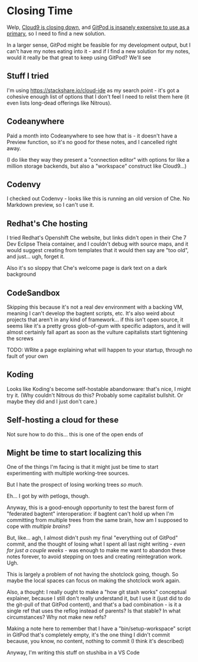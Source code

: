 # Closing Time

Welp, [Cloud9 is closing down](f2298a17-fc5c-4f52-a506-88f0303718d1.md), and [GitPod is insanely expensive to use as a primary](5018398f-fa13-45a5-98ac-d640fe4d5a41.md), so I need to find a new solution.

In a larger sense, GitPod might be feasible for my development output, but I can't have my notes eating into it - and if I find a new solution for my notes, would it really be that great to keep using GitPod? We'll see

## Stuff I tried

I'm using https://stackshare.io/cloud-ide as my search point - it's got a cohesive enough list of options that I don't feel I need to relist them here (it even lists long-dead offerings like Nitrous).

## Codeanywhere

Paid a month into Codeanywhere to see how that is - it doesn't have a Preview function, so it's no good for these notes, and I cancelled right away.

(I do like they way they present a "connection editor" with options for like a million storage backends, but also a "workspace" construct like Cloud9...)

## Codenvy

I checked out Codenvy - looks like this is running an old version of Che. No Markdown preview, so I can't use it.

## Redhat's Che hosting

I tried Redhat's Openshift Che website, but links didn't open in their Che 7 Dev Eclipse Theia container, and I couldn't debug with source maps, and it would suggest creating from templates that it would then say are "too old", and just... ugh, forget it.

Also it's so sloppy that Che's welcome page is dark text on a dark background

## CodeSandbox

Skipping this because it's not a real dev environment with a backing VM, meaning I can't develop the bagtent scripts, etc. It's also weird about projects that aren't in any kind of framework... if this isn't open source, it seems like it's a pretty gross glob-of-gum with specific adaptors, and it will almost certainly fall apart as soon as the vulture capitalists start tightening the screws

TODO: WRite a page explaining what will happen to your startup, through no fault of your own

## Koding

Looks like Koding's become self-hostable abandonware: that's nice, I might try it. (Why couldn't Nitrous do this? Probably some capitalist bullshit. Or maybe they did and I just don't care.)

## Self-hosting a cloud for these

Not sure how to do this... this is one of the open ends of

## Might be time to start localizing this

One of the things I'm facing is that it might just be time to start experimenting with multiple working-tree sources.

But I hate the prospect of losing working trees *so much*.

Eh... I got by with petlogs, though.

Anyway, this is a good-enough opportunity to test the barest form of "federated bagtent" interoperation: if bagtent can't hold up when I'm committing from multiple trees from the same brain, how am I supposed to cope with *multiple brains*?

But, like... agh, I almost didn't push my final "everything out of GitPod" commit, and the thought of losing what I spent all last night writing - *even for just a couple weeks* - was enough to make me want to abandon these notes forever, to avoid stepping on toes and creating reintegration work. Ugh.

This is largely a problem of not having the shotclock going, though. So maybe the local spaces can focus on making the shotclock work again.

Also, a thought: I really ought to make a "how git stash works" conceptual explainer, because I still don't really understand it, but I use it (just did to do the git-pull of that GitPod content), and that's a bad combination - is it a single ref that uses the reflog instead of parents? Is that stable? In what circumstances? Why not make new refs?

Making a note here to remember that I have a "bin/setup-workspace" script in GitPod that's completely empty, it's the one thing I didn't commit because, you know, no content, nothing to commit (I think it's described)

Anyway, I'm writing this stuff on stushiba in a VS Code
